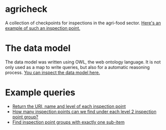 agricheck
=========

A collection of checkpoints for inspections in the agri-food sector. [Here's an example of such an inspection point.](https://agriculture.ld.admin.ch/inspection/a3b3ff82-d2e3-2e36-83e0-3b546480ae08)

# The data model

The data model was written using OWL, the web ontology language. It is not only used as a map to write queries, but also for a automatic reasoning process. [You can inspect the data model here.](https://service.tib.eu/webvowl/#iri=https://raw.githubusercontent.com/blw-ofag-ufag/agricheck/refs/heads/main/rdf/ontology.ttl)

# Example queries

- [Return the URI, name and level of each inspection point](https://s.zazuko.com/GA9HNb)
- [How many inspection points can we find under each level 2 inspection point group?](https://s.zazuko.com/euSp56)
- [Find inspection point groups with exactly one sub-item](https://s.zazuko.com/3pmApnf)
